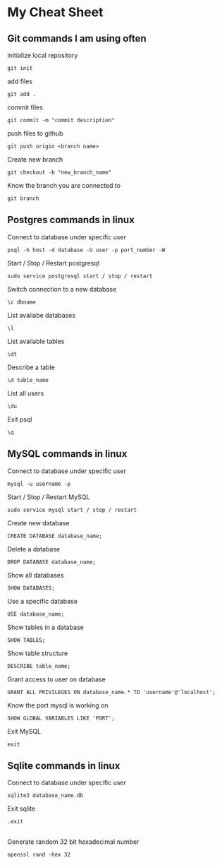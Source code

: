 # My Cheat Sheet

## Git commands I am using often
initialize local repository
```
git init
```
add files
```
git add .
```
commit files
```
git commit -m "commit description"
```
push files to github
```
git push origin <branch name>
```
Create new branch
```
git checkout -b "new_branch_name"
```
Know the branch you are connected to
```
git branch
``` 

## Postgres commands in linux

Connect to database under specific user
```
psql -h host -d database -U user -p port_number -W
```
Start / Stop / Restart postgresql
```
sudo service postgresql start / stop / restart 
```
Switch connection to a new database
```
\c dbname
```
List availabe databases
```
\l
```
List available tables
```
\dt
```
Describe a table
```
\d table_name
```
List all users
```
\du
```
Exit psql
```
\q
```

## MySQL commands in linux

Connect to database under specific user
```
mysql -u username -p
```
Start / Stop / Restart MySQL
```
sudo service mysql start / stop / restart 
```
Create new database
```
CREATE DATABASE database_name;
```
Delete a database
```
DROP DATABASE database_name;
```
Show all databases
```
SHOW DATABASES;
```
Use a specific database
```
USE database_name;
```
Show tables in a database
```
SHOW TABLES;
```
Show table structure
```
DESCRIBE table_name;
```
Grant access to user on database
```
GRANT ALL PRIVILEGES ON database_name.* TO 'username'@'localhost';
```
Know the port mysql is working on
```
SHOW GLOBAL VARIABLES LIKE 'PORT';
```
Exit MySQL
```
exit
```
## Sqlite commands in linux
Connect to database under specific user
```
sqlite3 database_name.db
```
Exit sqlite
```
.exit
```
##
Generate random 32 bit hexadecimal number
```
openssl rand -hex 32
```